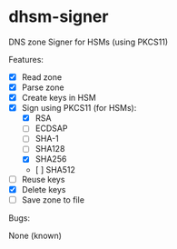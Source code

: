 # dhsm-signer
DNS zone Signer for HSMs (using PKCS11)

Features:
- [x] Read zone
- [x] Parse zone
- [x] Create keys in HSM
- [x] Sign using PKCS11 (for HSMs):
    - [x] RSA
    - [ ] ECDSAP
    - [ ] SHA-1
    - [ ] SHA128
    - [x] SHA256
    - [ ] SHA512
- [ ] Reuse keys
- [x] Delete keys
- [ ] Save zone to file

Bugs:

None (known)
